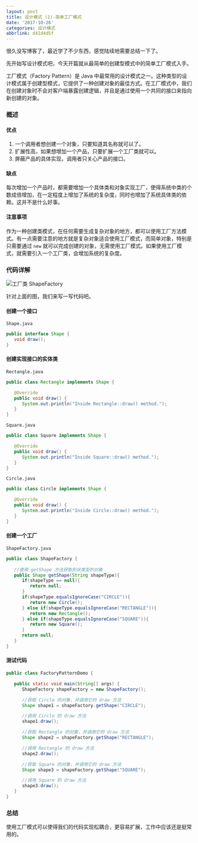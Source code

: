 ```yaml
---
layout: post
title: 设计模式 (1)-简单工厂模式
date: '2017-10-26'
categories: 设计模式
abbrlink: d41d4d5f
---
```


很久没写博客了，最近学了不少东西，感觉陆续地需要总结一下了。

先开始写设计模式吧，今天开篇就从最简单的创建型模式中的简单工厂模式入手。

工厂模式（Factory Pattern）是 Java 中最常用的设计模式之一。这种类型的设计模式属于创建型模式，它提供了一种创建对象的最佳方式。在工厂模式中，我们在创建对象时不会对客户端暴露创建逻辑，并且是通过使用一个共同的接口来指向新创建的对象。
<!-- more -->

### 概述

#### 优点
1. 一个调用者想创建一个对象，只要知道其名称就可以了。 
2. 扩展性高，如果想增加一个产品，只要扩展一个工厂类就可以。 
3. 屏蔽产品的具体实现，调用者只关心产品的接口。

#### 缺点

每次增加一个产品时，都需要增加一个具体类和对象实现工厂，使得系统中类的个数成倍增加，在一定程度上增加了系统的复杂度，同时也增加了系统具体类的依赖。这并不是什么好事。

#### 注意事项

作为一种创建类模式，在任何需要生成复杂对象的地方，都可以使用工厂方法模式。有一点需要注意的地方就是复杂对象适合使用工厂模式，而简单对象，特别是只需要通过 `new` 就可以完成创建的对象，无需使用工厂模式。如果使用工厂模式，就需要引入一个工厂类，会增加系统的复杂度。

### 代码详解

![工厂类 ShapeFactory](https://img.jiangchen.tech//20210505012458.png)

针对上面的图，我们来写一写代码吧。

#### 创建一个接口

`Shape.java`
```Java
public interface Shape {
   void draw();
}
```

#### 创建实现接口的实体类

`Rectangle.java`
```Java
public class Rectangle implements Shape {

   @Override
   public void draw() {
      System.out.println("Inside Rectangle::draw() method.");
   }
}
```

`Square.java`
```Java
public class Square implements Shape {

   @Override
   public void draw() {
      System.out.println("Inside Square::draw() method.");
   }
}
```

`Circle.java`
```Java
public class Circle implements Shape {

   @Override
   public void draw() {
      System.out.println("Inside Circle::draw() method.");
   }
}
```

#### 创建一个工厂

`ShapeFactory.java`
```Java
public class ShapeFactory {
    
   //使用 getShape 方法获取形状类型的对象
   public Shape getShape(String shapeType){
      if(shapeType == null){
         return null;
      }        
      if(shapeType.equalsIgnoreCase("CIRCLE")){
         return new Circle();
      } else if(shapeType.equalsIgnoreCase("RECTANGLE")){
         return new Rectangle();
      } else if(shapeType.equalsIgnoreCase("SQUARE")){
         return new Square();
      }
      return null;
   }
}
```

#### 测试代码

```Java
public class FactoryPatternDemo {

   public static void main(String[] args) {
      ShapeFactory shapeFactory = new ShapeFactory();

      //获取 Circle 的对象，并调用它的 draw 方法
      Shape shape1 = shapeFactory.getShape("CIRCLE");

      //调用 Circle 的 draw 方法
      shape1.draw();

      //获取 Rectangle 的对象，并调用它的 draw 方法
      Shape shape2 = shapeFactory.getShape("RECTANGLE");

      //调用 Rectangle 的 draw 方法
      shape2.draw();

      //获取 Square 的对象，并调用它的 draw 方法
      Shape shape3 = shapeFactory.getShape("SQUARE");

      //调用 Square 的 draw 方法
      shape3.draw();
   }
}
```

### 总结

使用工厂模式可以使得我们的代码实现松耦合，更容易扩展，工作中应该还是挺常用的。